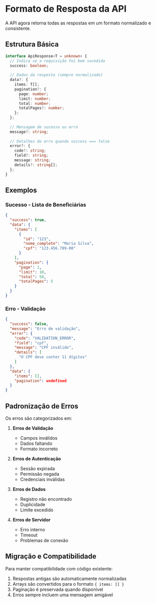 # Formato de Resposta da API

A API agora retorna todas as respostas em um formato normalizado e consistente.

## Estrutura Básica

```typescript
interface ApiResponse<T = unknown> {
  // Indica se a requisição foi bem sucedida
  success: boolean;
  
  // Dados da resposta (sempre normalizado)
  data?: {
    items: T[];
    pagination?: {
      page: number;
      limit: number;
      total: number;
      totalPages?: number;
    };
  };
  
  // Mensagem de sucesso ou erro
  message?: string;
  
  // Detalhes do erro quando success === false
  error?: {
    code?: string;
    field?: string;
    message: string;
    details?: string[];
  };
}
```

## Exemplos

### Sucesso - Lista de Beneficiárias

```json
{
  "success": true,
  "data": {
    "items": [
      {
        "id": "123",
        "nome_completo": "Maria Silva",
        "cpf": "123.456.789-00"
      }
    ],
    "pagination": {
      "page": 1,
      "limit": 10,
      "total": 50,
      "totalPages": 5
    }
  }
}
```

### Erro - Validação

```json
{
  "success": false,
  "message": "Erro de validação",
  "error": {
    "code": "VALIDATION_ERROR",
    "field": "cpf",
    "message": "CPF inválido",
    "details": [
      "O CPF deve conter 11 dígitos"
    ]
  },
  "data": {
    "items": [],
    "pagination": undefined
  }
}
```

## Padronização de Erros

Os erros são categorizados em:

1. **Erros de Validação**
   - Campos inválidos
   - Dados faltando
   - Formato incorreto

2. **Erros de Autenticação**
   - Sessão expirada
   - Permissão negada
   - Credenciais inválidas

3. **Erros de Dados**
   - Registro não encontrado
   - Duplicidade
   - Limite excedido

4. **Erros de Servidor**
   - Erro interno
   - Timeout
   - Problemas de conexão

## Migração e Compatibilidade

Para manter compatibilidade com código existente:

1. Respostas antigas são automaticamente normalizadas
2. Arrays são convertidos para o formato `{ items: [] }`
3. Paginação é preservada quando disponível
4. Erros sempre incluem uma mensagem amigável